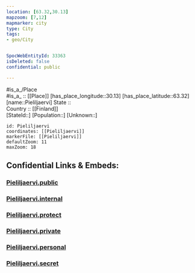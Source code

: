 ```yaml
---
location: [63.32,30.13] 
mapzoom: [7,12] 
mapmarker: city 
type: City
tags:
- geo/City


SpocWebEntityId: 33363
isDeleted: false
confidential: public

---
```

#is_a_/Place  
#is_a_ :: [[Place]] 
[has_place_longitude::30.13] 
[has_place_latitude::63.32] 
[name::Pieliljaervi] 
State ::  
Country :: [[Finland]]  
[StateId::] 
[Population::] 
[Unknown::] 


```leaflet
id: Pieliljaervi
coordinates: [[Pieliljaervi]] 
markerFile: [[Pieliljaervi]] 
defaultZoom: 11 
maxZoom: 18
```


## Confidential Links & Embeds: 

### [Pieliljaervi.public](/_public/\Earth\Continent\Europe\Europe~North\Finland\Provinces~Finland\Eastern_Finland\counties~Eastern_Finland\Karelia~North\CityPieliljaervi.public.md) 

### [Pieliljaervi.internal](/_internal/\Earth\Continent\Europe\Europe~North\Finland\Provinces~Finland\Eastern_Finland\counties~Eastern_Finland\Karelia~North\CityPieliljaervi.internal.md) 

### [Pieliljaervi.protect](/_protect/\Earth\Continent\Europe\Europe~North\Finland\Provinces~Finland\Eastern_Finland\counties~Eastern_Finland\Karelia~North\CityPieliljaervi.protect.md) 

### [Pieliljaervi.private](/_private/\Earth\Continent\Europe\Europe~North\Finland\Provinces~Finland\Eastern_Finland\counties~Eastern_Finland\Karelia~North\CityPieliljaervi.private.md) 

### [Pieliljaervi.personal](/_personal/\Earth\Continent\Europe\Europe~North\Finland\Provinces~Finland\Eastern_Finland\counties~Eastern_Finland\Karelia~North\CityPieliljaervi.personal.md) 

### [Pieliljaervi.secret](/_secret/\Earth\Continent\Europe\Europe~North\Finland\Provinces~Finland\Eastern_Finland\counties~Eastern_Finland\Karelia~North\CityPieliljaervi.secret.md)

